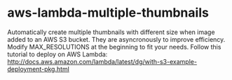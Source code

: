 # aws-lambda-multiple-thumbnails
 Automatically create multiple thumbnails with different size when image added to an AWS S3 bucket. They are asyncronously to improve efficiency.
 Modify MAX_RESOLUTIONS at the beginning to fit your needs.
 Follow this tutorial to deploy on AWS Lambda: http://docs.aws.amazon.com/lambda/latest/dg/with-s3-example-deployment-pkg.html
